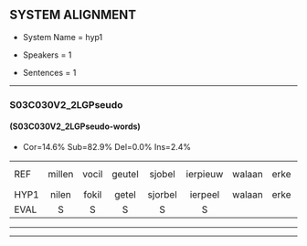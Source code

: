 
## SYSTEM ALIGNMENT

- System Name = hyp1

- Speakers = 1

- Sentences = 1

---

### S03C030V2_2LGPseudo

#### (S03C030V2_2LGPseudo-words)

- Cor=14.6%	Sub=82.9%	Del=0.0%	Ins=2.4%

|  |  |  |  |  |  |  |  |  |  |  |  |  |  |  |  |  |  |  |  |  |  |  |  |  |  |  |  |  |  |  |  |  |  |  |  |  |  |  |  |  |  |
|:--- |:---:|:---:|:---:|:---:|:---:|:---:|:---:|:---:|:---:|:---:|:---:|:---:|:---:|:---:|:---:|:---:|:---:|:---:|:---:|:---:|:---:|:---:|:---:|:---:|:---:|:---:|:---:|:---:|:---:|:---:|:---:|:---:|:---:|:---:|:---:|:---:|:---:|:---:|:---:|:---:|:---:|
| REF | millen | vocil | geutel | sjobel | ierpieuw | walaan | erke | haweel | saarweng | gevicht | eemde | bepoud | orstalk | veten*(vetten) | gefouw | vurpaand | nizung | fiewon | kneurem | vawaai | strellen*(strelen) | zwieten | foetbans | oonste | muider | grijnken | schielstaug | prilsood | vloender | milste | veurder | kloeien | ulen | orponk | schodig | ijpo | menuur |  | spreikje | hiffreeuw | wooien |
| HYP1 | nilen | fokil | getel | sjorbel | ierpeel | walaan | erke | haweel | sarwen | geviecgd | inde | bebouwd | oorstouk | vitten | gefal | suurpand | musum | lo | kneuren | vawai | strelen | swieten | voetbans | onste | mader | grenken | schielstaug | preelsort | vlonder | neelste | ferder | kloyen | le | orponk | schoder | apo | menuur | spreekje | hifrij | wo | je |
| EVAL | S | S | S | S | S |  |  |  | S | S | S | S | S | S | S | S | S | S | S | S | S | S | S | S | S | S |  | S | S | S | S | S | S |  | S | S |  | I | S | S | S |
---

---
